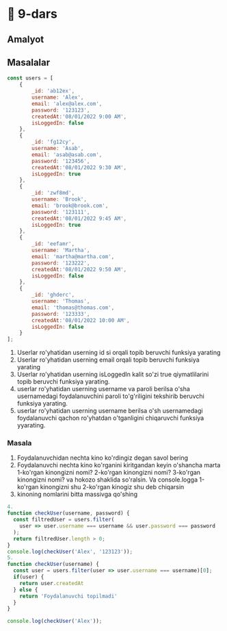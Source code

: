 
# 📔 9-dars

## Amalyot

## Masalalar

```js
const users = [
    {
        _id: 'ab12ex',
        username: 'Alex',
        email: 'alex@alex.com',
        password: '123123',
        createdAt:'08/01/2022 9:00 AM',
        isLoggedIn: false
    },
    {
        _id: 'fg12cy',
        username: 'Asab',
        email: 'asab@asab.com',
        password: '123456',
        createdAt:'08/01/2022 9:30 AM',
        isLoggedIn: true
    },
    {
        _id: 'zwf8md',
        username: 'Brook',
        email: 'brook@brook.com',
        password: '123111',
        createdAt:'08/01/2022 9:45 AM',
        isLoggedIn: true
    },
    {
        _id: 'eefamr',
        username: 'Martha',
        email: 'martha@martha.com',
        password: '123222',
        createdAt:'08/01/2022 9:50 AM',
        isLoggedIn: false
    },
    {
        _id: 'ghderc',
        username: 'Thomas',
        email: 'thomas@thomas.com',
        password: '123333',
        createdAt:'08/01/2022 10:00 AM',
        isLoggedIn: false
    }
];
```
1. Userlar ro'yhatidan userning id si orqali topib beruvchi funksiya yarating 
2. Userlar ro'yhatidan userning email orqali topib beruvchi funksiya yarating 
3. Userlar ro'yhatidan userning isLoggedIn kalit so'zi true qiymatlilarini topib beruvchi funksiya yarating.
4. userlar ro'yhatidan userning username va paroli berilsa o'sha usernamedagi foydalanuvchini paroli to'g'riligini tekshirib beruvchi funksiya yarating.
5. userlar ro'yhatidan userning username berilsa o'sh usernamedagi foydalanuvchi qachon ro'yhatdan o'tganligini chiqaruvchi funksiya yyarating.

### Masala
1. Foydalanuvchidan nechta kino ko'rdingiz degan savol bering
2. Foydalanuvchi nechta kino ko'rganini kiritgandan keyin o'shancha marta 1-ko'rgan kinongizni nomi? 2-ko'rgan kinongizni nomi? 3-ko'rgan kinongizni nomi? va hokozo shaklida so'ralsin. Va console.logga 1-ko'rgan kinongizni shu 2-ko'rgan kinogiz shu deb chiqarsin
3. kinoning nomlarini bitta massivga qo'shing


```js
4.
function checkUser(username, password) {
  const filtredUser = users.filter(
    user => user.username === username && user.password === password
  );
  return filtredUser.length > 0;
}
console.log(checkUser('Alex', '123123'));
5.
function checkUser(username) {
  const user = users.filter(user => user.username === username)[0];
  if(user) {
    return user.createdAt
  } else {
    return 'Foydalanuvchi topilmadi'
  }
}

console.log(checkUser('Alex'));
```